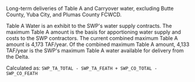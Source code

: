Long-term deliveries of Table A and Carryover water, excluding Butte County, Yuba City, and Plumas County FCWCD.

Table A Water is an exhibit to the SWP's water supply contracts. The maximum Table A amount is the basis for apportioning water supply and costs to the SWP contractors. The current combined maximum Table A amount is 4,173 TAF/year. Of the combined maximum Table A amount, 4,133 TAF/year is the SWP's maximum Table A water available for delivery from the Delta.

Calculated as: `SWP_TA_TOTAL - SWP_TA_FEATH + SWP_CO_TOTAL - SWP_CO_FEATH`
